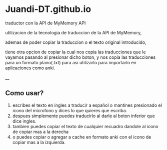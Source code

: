 # Juandi-DT.github.io
traductor con la API de MyMemory API

utilizacion de la tecnologia de traduccion de la API de MyMemory,

ademas de poder copiar la traduccion o el texto original introducido,

tiene otra opcion de copiar la cual nos copia las traducciones que le vayamos pasando al presionar dicho boton, y nos copia las traducciones para un formato plano(.txt)
para asi utilizarlo para importarlo en aplicaciones como anki.

__
## Como usar?
1. escribes el texto en ingles a traducir a español o mantines presionado el icono del microfono y dices lo que quieres que escriba.
2. despues simplemente puedes traducirlo al darle al boton inferior que dice ingles.
3. tambien puedes copiar el texto de cualquier recuadro dandole al icono de copiar mas a la derecha
4. o puedes copiar o agregar a cache en formato anki con el icono de copiar mas a la izquierda.
